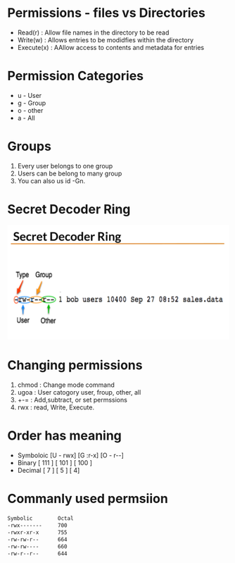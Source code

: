 # Permissions - files vs Directories
* Read(r) : Allow file names in the directory to be read
* Write(w) : Allows entries to be modidfies within the directory
* Execute(x) : AAllow access to contents and metadata for entries

# Permission Categories
* u - User
* g - Group
* o - other
* a - All

# Groups
1. Every user belongs to one group
2. Users can be belong to many group
3. You can also us id -Gn.

# Secret Decoder Ring
![Linux Directories](snapshots/secretdecoder.PNG?raw=true "Title")

# Changing permissions
1. chmod : Change mode command
2. ugoa : User catogory user, froup, other, all
3. +-= : Add,subtract, or set permssions
4. rwx : read, Write, Execute.

# Order has meaning
* Symboloic [U - rwx] [G :r-x] [O - r--]
* Binary [ 111 ] [ 101 ] [ 100 ]
* Decimal [ 7 ]  [ 5 ] [ 4]

# Commanly used permsiion
```
Symbolic        Octal
-rwx-------     700
-rwxr-xr-x      755
-rw-rw-r--      664
-rw-rw----      660
-rw-r--r--      644

```


